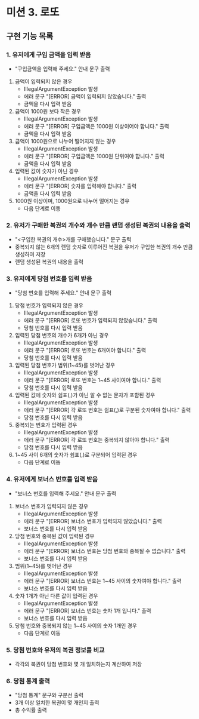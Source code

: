 # 미션 3. 로또


## 구현 기능 목록

### 1. 유저에게 구입 금액을 입력 받음
- "구입금액을 입력해 주세요." 안내 문구 출력
1. 금액이 입력되지 않은 경우
    - IllegalArgumentException 발생
    - 에러 문구 "[ERROR] 금액이 입력되지 않았습니다." 출력
    - 금액을 다시 입력 받음
2. 금액이 1000원 보다 작은 경우
    - IllegalArgumentException 발생
    - 에러 문구 "[ERROR] 구입금액은 1000원 이상이어야 합니다." 출력
    - 금액을 다시 입력 받음
3. 금액이 1000원으로 나누어 떨어지지 않는 경우
    - IllegalArgumentException 발생
    - 에러 문구 "[ERROR] 구입금액은 1000원 단위여야 합니다." 출력
    - 금액을 다시 입력 받음
4. 입력된 값이 숫자가 아닌 경우
    - IllegalArgumentException 발생
    - 에러 문구 "[ERROR] 숫자를 입력해야 합니다." 출력
    - 금액을 다시 입력 받음
5. 1000원 이상이며, 1000원으로 나누어 떨어지는 경우
    - 다음 단계로 이동

### 2. 유저가 구매한 복권의 개수와 개수 만큼 랜덤 생성된 복권의 내용을 출력
- "<구입한 복권의 개수>개를 구매했습니다." 문구 출력
- 중복되지 않는 6개의 랜덤 숫자로 이루어진 복권을 유저가 구입한 복권의 개수 만큼 생성하여 저장
- 랜덤 생성된 복권의 내용을 출력

### 3. 유저에게 당첨 번호를 입력 받음
- "당첨 번호를 입력해 주세요." 안내 문구 출력
1. 당첨 번호가 입력되지 않은 경우
    - IllegalArgumentException 발생
    - 에러 문구 "[ERROR] 로또 번호가 입력되지 않았습니다." 출력
    - 당첨 번호를 다시 입력 받음
2. 입력된 당첨 번호의 개수가 6개가 아닌 경우
    - IllegalArgumentException 발생
    - 에러 문구 "[ERROR] 로또 번호는 6개여야 합니다." 출력
    - 당첨 번호를 다시 입력 받음
3. 입력된 당첨 번호가 범위(1~45)를 벗어난 경우
    - IllegalArgumentException 발생
    - 에러 문구 "[ERROR] 로또 번호는 1~45 사이여야 합니다." 출력
    - 당첨 번호를 다시 입력 받음
4. 입력된 값에 숫자와 쉼표(,)가 아닌 알 수 없는 문자가 포함된 경우
    - IllegalArgumentException 발생
    - 에러 문구 "[ERROR] 각 로또 번호는 쉼표(,)로 구분된 숫자여야 합니다." 출력
    - 당첨 번호를 다시 입력 받음
5. 중복되는 번호가 입력된 경우
    - IllegalArgumentException 발생
    - 에러 문구 "[ERROR] 각 로또 번호는 중복되지 않아야 합니다." 출력
    - 당첨 번호를 다시 입력 받음
6. 1~45 사이 6개의 숫자가 쉼표(,)로 구분되어 입력된 경우
    - 다음 단계로 이동

### 4. 유저에게 보너스 번호를 입력 받음
- "보너스 번호를 입력해 주세요." 안내 문구 출력
1. 보너스 번호가 입력되지 않은 경우
    - IllegalArgumentException 발생
    - 에러 문구 "[ERROR] 보너스 번호가 입력되지 않았습니다." 출력
    - 보너스 번호를 다시 입력 받음
2. 당첨 번호와 중복된 값이 입력된 경우
    - IllegalArgumentException 발생
    - 에러 문구 "[ERROR] 보너스 번호는 당첨 번호와 중복될 수 없습니다." 출력
    - 보너스 번호를 다시 입력 받음
3. 범위(1~45)를 벗어난 경우
    - IllegalArgumentException 발생
    - 에러 문구 "[ERROR] 보너스 번호는 1~45 사이의 숫자여야 합니다." 출력
    - 보너스 번호를 다시 입력 받음
4. 숫자 1개가 아닌 다른 값이 입력된 경우
    - IllegalArgumentException 발생
    - 에러 문구 "[ERROR] 보너스 번호는 숫자 1개 입니다." 출력
    - 보너스 번호를 다시 입력 받음
5. 당첨 번호와 중복되지 않는 1~45 사이의 숫자 1개인 경우
    - 다음 단계로 이동

### 5. 당첨 번호와 유저의 복권 정보를 비교
- 각각의 복권이 당첨 번호와 몇 개 일치하는지 계산하여 저장

### 6. 당첨 통계 출력
- "당첨 통계" 문구와 구분선 출력
- 3개 이상 일치한 복권이 몇 개인지 출력
- 총 수익률 출력

